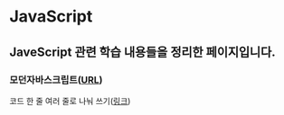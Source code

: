 # JavaScript

## JaveScript 관련 학습 내용들을 정리한 페이지입니다.

### 모던자바스크립트([URL](https://ko.javascript.info))

코드 한 줄 여러 줄로 나눠 쓰기([링크](https://hashcode.tistory.com/270))


